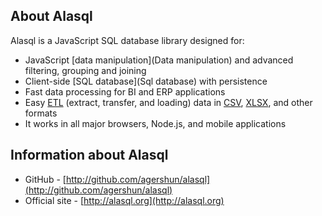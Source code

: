 ## About Alasql

Alasql is a JavaScript SQL database library designed for:

* JavaScript [data manipulation](Data manipulation) and advanced filtering, grouping and joining
* Client-side [SQL database](Sql database) with persistence
* Fast data processing for BI and ERP applications
* Easy [ETL](Etl) (extract, transfer, and loading) data in [CSV](Csv), [XLSX](Xlsx), and other formats
* It works in all major browsers,  Node.js, and mobile applications

## Information about Alasql
* GitHub - [http://github.com/agershun/alasql](http://github.com/agershun/alasql)
* Official site - [http://alasql.org](http://alasql.org)
